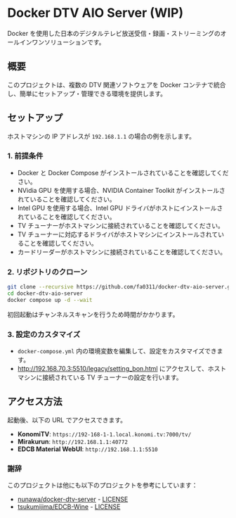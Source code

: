 # Docker DTV AIO Server (WIP)

Docker を使用した日本のデジタルテレビ放送受信・録画・ストリーミングのオールインワンソリューションです。

## 概要

このプロジェクトは、複数の DTV 関連ソフトウェアを Docker コンテナで統合し、簡単にセットアップ・管理できる環境を提供します。

## セットアップ

ホストマシンの IP アドレスが `192.168.1.1` の場合の例を示します。

### 1. 前提条件

- Docker と Docker Compose がインストールされていることを確認してください。
- NVidia GPU を使用する場合、NVIDIA Container Toolkit がインストールされていることを確認してください。
- Intel GPU を使用する場合、Intel GPU ドライバがホストにインストールされていることを確認してください。
- TV チューナーがホストマシンに接続されていることを確認してください。
- TV チューナーに対応するドライバがホストマシンにインストールされていることを確認してください。
- カードリーダーがホストマシンに接続されていることを確認してください。

### 2. リポジトリのクローン

```bash
git clone --recursive https://github.com/fa0311/docker-dtv-aio-server.git
cd docker-dtv-aio-server
docker compose up -d --wait
```

初回起動はチャンネルスキャンを行うため時間がかかります。

### 3. 設定のカスタマイズ

- `docker-compose.yml` 内の環境変数を編集して、設定をカスタマイズできます。
- <http://192.168.70.3:5510/legacy/setting_bon.html> にアクセスして、ホストマシンに接続されている TV チューナーの設定を行います。

## アクセス方法

起動後、以下の URL でアクセスできます。

- **KonomiTV**: `https://192-168-1-1.local.konomi.tv:7000/tv/`
- **Mirakurun**: `http://192.168.1.1:40772`
- **EDCB Material WebUI**: `http://192.168.1.1:5510`

### 謝辞

このプロジェクトは他にも以下のプロジェクトを参考にしています：

- [nunawa/docker-dtv-server](https://github.com/nunawa/docker-dtv-server) - [LICENSE](https://github.com/nunawa/docker-dtv-server/blob/main/LICENSE)
- [tsukumijima/EDCB-Wine](https://github.com/tsukumijima/EDCB-Wine) - [LICENSE](https://github.com/tsukumijima/EDCB-Wine/blob/master/License.txt)
